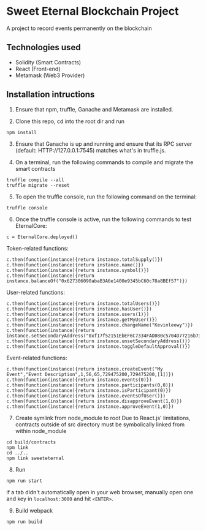 # Sweet Eternal Blockchain Project

A project to record events permanently on the blockchain

## Technologies used

* Solidity (Smart Contracts)
* React (Front-end)
* Metamask (Web3 Provider)

## Installation intructions

1. Ensure that npm, truffle, Ganache and Metamask are installed.

2. Clone this repo, cd into the root dir and run
```
npm install
```

3. Ensure that Ganache is up and running and ensure that its RPC server (default: HTTP://127.0.0.1:7545) matches what's in truffle.js.

4. On a terminal, run the following commands to compile and migrate the smart contracts
```
truffle compile --all
truffle migrate --reset
```

5. To open the truffle console, run the following command on the terminal:
```
truffle console
```

6. Once the truffle console is active, run the following commands to test EternalCore:
```
c = EternalCore.deployed()
```
Token-related functions:
```
c.then(function(instance){return instance.totalSupply()})
c.then(function(instance){return instance.name()})
c.then(function(instance){return instance.symbol()})
c.then(function(instance){return instance.balanceOf("0x627306090abaB3A6e1400e9345bC60c78a8BEf57")})
```
User-related functions:
```
c.then(function(instance){return instance.totalUsers()})
c.then(function(instance){return instance.hasUser()})
c.then(function(instance){return instance.users(1)})
c.then(function(instance){return instance.getMyUser()})
c.then(function(instance){return instance.changeName("Kevinleewy")})
c.then(function(instance){return instance.setSecondaryAddress("0xf17f52151EbEF6C7334FAD080c5704D77216b732")})
c.then(function(instance){return instance.unsetSecondaryAddress()})
c.then(function(instance){return instance.toggleDefaultApproval()})
```
Event-related functions:
```
c.then(function(instance){return instance.createEvent("My Event","Event Description",1,56,65,729475200,729475200,[1])})
c.then(function(instance){return instance.events(0)})
c.then(function(instance){return instance.participants(0,0)})
c.then(function(instance){return instance.isParticipant(0)})
c.then(function(instance){return instance.eventsOfUser()})
c.then(function(instance){return instance.disapproveEvent(1,0)})
c.then(function(instance){return instance.approveEvent(1,0)})
```

7. Create symlink from node_module to root
Due to React.js' limitations, contracts outside of src directory must be symbolically linked from within node_module
```
cd build/contracts
npm link
cd ../..
npm link sweeteternal
```

8. Run
```
npm run start
```
if a tab didn't automatically open in your web browser, manually open one and key in `localhost:3000` and hit `<ENTER>`.

9. Build webpack
```
npm run build
```
